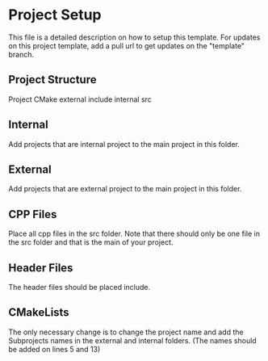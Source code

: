 # Project Setup
This file is a detailed description on how to setup this template. For updates on this project template, add a pull url to get updates on the "template" branch.

## Project Structure

Project
  CMake
  external
  include
  internal
  src

## Internal
Add projects that are internal project to the main project in this folder.

## External
Add projects that are external project to the main project in this folder.

## CPP Files
Place all cpp files in the src folder. Note that there should only be one file in the src folder and that is the main of your project.

## Header Files
The header files should be placed include.

## CMakeLists
The only necessary change is to change the project name and add the Subprojects names in the external and internal folders. (The names should be added on lines 5 and 13)
